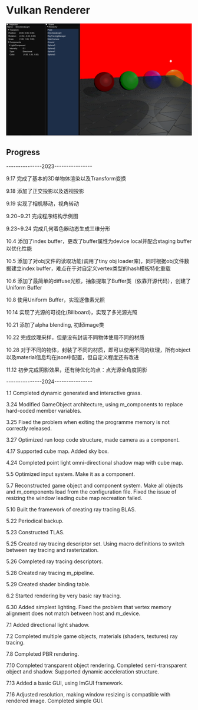 # Vulkan Renderer

![image-20240716155753891](./README.assets/image-20240716155753891.png)

## Progress

---------------2023----------------

9.17 完成了基本的3D单物体渲染以及Transform变换

9.18 添加了正交投影以及透视投影

9.19 实现了相机移动，视角转动

9.20~9.21 完成程序结构示例图

9.23~9.24 完成几何着色器动态生成三维分形

10.4 添加了index buffer，更改了buffer属性为device local并配合staging buffer以优化性能

10.5 添加了对obj文件的读取功能(调用了tiny obj loader库)，同时根据obj文件数据建立index buffer，难点在于对自定义vertex类型的hash模板特化重载

10.6 添加了最简单的diffuse光照，抽象提取了Buffer类（依靠开源代码），创建了Uniform Buffer

10.8 使用Uniform Buffer，实现逐像素光照

10.14 实现了光源的可视化(Billboard)，实现了多光源光照

10.21 添加了alpha blending, 初起image类

10.22 完成纹理采样，但是没有封装不同物体使用不同的材质

10.28 对于不同的物体，封装了不同的材质，即可以使用不同的纹理，所有object以及material信息均在json中配置，但自定义程度还有改进

11.12 初步完成阴影效果，还有待优化的点：点光源全角度阴影

---------------2024----------------

1.1 Completed dynamic generated and interactive grass.

3.24 Modified GameObject architecture, using m_components to replace hard-coded member variables.

3.25 Fixed the problem when exiting the programme memory is not correctly released.

3.27 Optimized run loop code structure, made camera as a component.

4.17 Supported cube map. Added sky box.

4.24 Completed point light omni-directional shadow map with cube map.

5.5 Optimized input system. Make it as a component.

5.7 Reconstructed game object and component system. Make all objects and m_components load from the configuration file. Fixed the issue of resizing the window leading cube map recreation failed.	

5.10 Built the framework of creating ray tracing BLAS.

5.22 Periodical backup.

5.23 Constructed TLAS.

5.25 Created ray tracing descriptor set. Using macro definitions to switch between ray tracing and rasterization.

5.26 Completed ray tracing descriptors.

5.28 Created ray tracing m_pipeline.

5.29 Created shader binding table. 

6.2 Started rendering by very basic ray tracing.

6.30 Added simplest lighting. Fixed the problem that vertex memory alignment does not match between host and m_device. 

7.1 Added directional light shadow.

7.2 Completed multiple game objects, materials (shaders, textures) ray tracing.

7.8 Completed PBR rendering.

7.10 Completed transparent object rendering. Completed semi-transparent object and shadow. Supported dynamic acceleration structure. 

7.13 Added a basic GUI, using ImGUI framework.

7.16 Adjusted resolution, making window resizing is compatible with rendered image. Completed simple GUI.